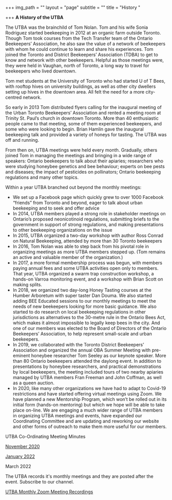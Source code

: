 +++
img_path = ""
layout = "page"
subtitle = ""
title = "History "

+++
**A History of the UTBA**

The UTBA was the brainchild of Tom Nolan. Tom and his wife Sonia Rodriguez started beekeeping in 2012 at an organic farm outside Toronto. Though Tom took courses from the Tech Transfer team of the Ontario Beekeepers’ Association, he also saw the value of a network of beekeepers with whom he could continue to learn and share his experiences. Tom joined the Toronto and District Beekeepers’ Association (TDBA) to get to know and network with other beekeepers. Helpful as those meetings were, they were held in Vaughan, north of Toronto, a long way to travel for beekeepers who lived downtown.

Tom met students at the University of Toronto who had started U of T Bees, with rooftop hives on university buildings, as well as other city dwellers setting up hives in the downtown area. All felt the need for a more city-centred network.

So early in 2013 Tom distributed flyers calling for the inaugural meeting of the Urban Toronto Beekeepers’ Association and rented a meeting room at Trinity St. Paul’s church in downtown Toronto. More than 40 enthusiastic people came to that meeting, some of them experienced beekeepers, and some who were looking to begin. Brian Hamlin gave the inaugural beekeeping talk and provided a variety of honeys for tasting. The UTBA was off and running.

From then on, UTBA meetings were held every month. Gradually, others joined Tom in managing the meetings and bringing in a wide range of speakers: Ontario beekeepers to talk about their apiaries; researchers who were studying honeybee genetics and bee behaviour; experts on bee pests and diseases; the impact of pesticides on pollinators; Ontario beekeeping regulations and many other topics.

Within a year UTBA branched out beyond the monthly meetings:

* We set up a Facebook page which quickly grew to over 1000 Facebook “friends” from Toronto and beyond, eager to talk about urban beekeeping and to seek and offer advice
* In 2014, UTBA members played a strong role in stakeholder meetings on Ontario’s proposed neonicotinoid regulations, submitting briefs to the government in support of strong regulations, and making presentations to other beekeeping organizations on the issue
* In 2015, UTBA organized a two-day workshop with author Ross Conrad on Natural Beekeeping, attended by more than 30 Toronto beekeepers
* In 2016, Tom Nolan was able to step back from his pivotal role in organizing meetings as more UTBA members stepped up. (Tom remains an active and valuable member of the organization.)
* In 2017, a more formal membership process was begun, with members paying annual fees and some UTBA activities open only to members. That year, UTBA organized a swarm trap construction workshop, a hands-on Varroa monitoring event, and a workshop with Brian Scott on making splits.
* In 2018, we organized two day-long Honey Tasting courses at the Humber Arboretum with super taster Dan Douma. We also started adding BEE Educated sessions to our monthly meetings to meet the needs of new beekeepers looking for more basic guidance. We also started to do research on local beekeeping regulations in other jurisdictions as alternatives to the 30-metre rule in the Ontario Bees Act, which makes it almost impossible to legally keep bees in the city. And one of our members was elected to the Board of Directors of the Ontario Beekeepers’ Association, to help represent small-scale and urban beekeepers.
* In 2019, we collaborated with the Toronto District Beekeepers’ Association and organized the annual OBA Summer Meeting with pre-eminent honeybee researcher Tom Seeley as our keynote speaker. More than 80 Ontario beekeepers attended the daylong event. In addition to presentations by honeybee researchers, and practical demonstrations by local beekeepers, the meeting included tours of two nearby apiaries managed by UTBA members Fran Freeman and John Coffman, as well as a queen auction.
* In 2020, like many other organizations we have had to adapt to Covid-19 restrictions and have started offering virtual meetings using Zoom. We have planned a new Mentorship Program, which won’t be rolled out in its initial form (hands-on mentoring) but which we hope will be able to take place on-line. We are engaging a much wider range of UTBA members in organizing UTBA meetings and events, have expanded our Coordinating Committee and are updating and reworking our website and other forms of outreach to make them more useful for our members.

UTBA Co-Ordinating Meeting Minutes

[November 2020](/images/utba-coordinating-committee-minutes-november-24-2020-meeting.pdf)

[January 2022](/images/utba-coordinating-committee-january-2022.pdf)

March 2022

The UTBA records it's monthly meetings and they are posted after the event. Subscribe to our channel.

[UTBA Monthly Zoom Meeting Recordings](https://www.youtube.com/channel/UCogfbgbi8QPVKdGCqolgU8Q)